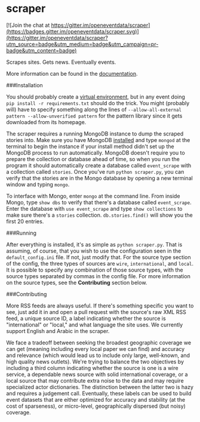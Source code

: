 scraper
=======

[![Join the chat at https://gitter.im/openeventdata/scraper](https://badges.gitter.im/openeventdata/scraper.svg)](https://gitter.im/openeventdata/scraper?utm_source=badge&utm_medium=badge&utm_campaign=pr-badge&utm_content=badge)

Scrapes sites. Gets news. Eventually events.

More information can be found in the
[documentation](http://oeda-scraper.readthedocs.org/en/latest/).


###Installation

You should probably create a [virtual environment](http://www.virtualenv.org/en/latest/), but
in any event doing `pip install -r requirements.txt` should do the trick. You
might (probably will) have to specify something along the lines of 
`--allow-all-external pattern --allow-unverified pattern` for the pattern
library since it gets downloaded from its homepage. 

The scraper requires  a running MongoDB instance to dump the scraped stories into. 
Make sure you have MongoDB [installed](http://docs.mongodb.org/manual/installation/) 
and type `mongod` at the terminal to begin the instance if your install method
didn't set up the MongoDB process to run automatically. MongoDB doesn't require you to prepare
the collection or database ahead of time, so when you run the program it should automatically
create a database called `event_scrape` with a collection called `stories`. Once you've run  `python scraper.py`, 
you can verify that the stories are in the Mongo database by opening a new terminal window and typing `mongo`. 
 
To interface with Mongo, enter `mongo` at the command line. From inside Mongo, type `show dbs` to verify that there's a database called `event_scrape`. 
Enter the database with `use event_scrape` and type `show collections` to make sure there's a `stories` collection. 
 `db.stories.find()` will show you the first 20 entries.

###Running

After everything is installed, it's as simple as `python scraper.py`. That is
assuming, of course, that you wish to use the configuration seen in the
`default_config.ini` file. If not, just modify that. For the source type
section of the config, the three types of sources are `wire`, `international`,
and `local`. It is possible to specify any combination of those source types,
with the source types separated by commas in the config file. For more
information on the source types, see the **Contributing** section below.

###Contributing

More RSS feeds are always useful. If there's something specific you want to
see, just add it in and open a pull request with the source's raw XML RSS feed,
a unique source ID, a label indicating whether the source is
"international" or "local," and what language the site uses. We currently
support English and Arabic in the scraper.

We face a tradeoff between seeking the broadest geographic coverage we can get
(meaning including every local paper we can find) and accuracy and relevance
(which would lead us to include only large, well-known, and high quality news
outlets). We're trying to balance the two objectives by including a third
column indicating whether the source is one is a wire service, a dependable
news source with solid international coverage, or a local source that may
contribute extra noise to the data and may require specialized actor
dictionaries. The distinction between the latter two is hazy and requires a
judgement call. Eventually, these labels can be used to build event datasets
that are either optimized for accuracy and stability (at the cost of
sparseness), or micro-level, geographically dispersed (but noisy) coverage.
